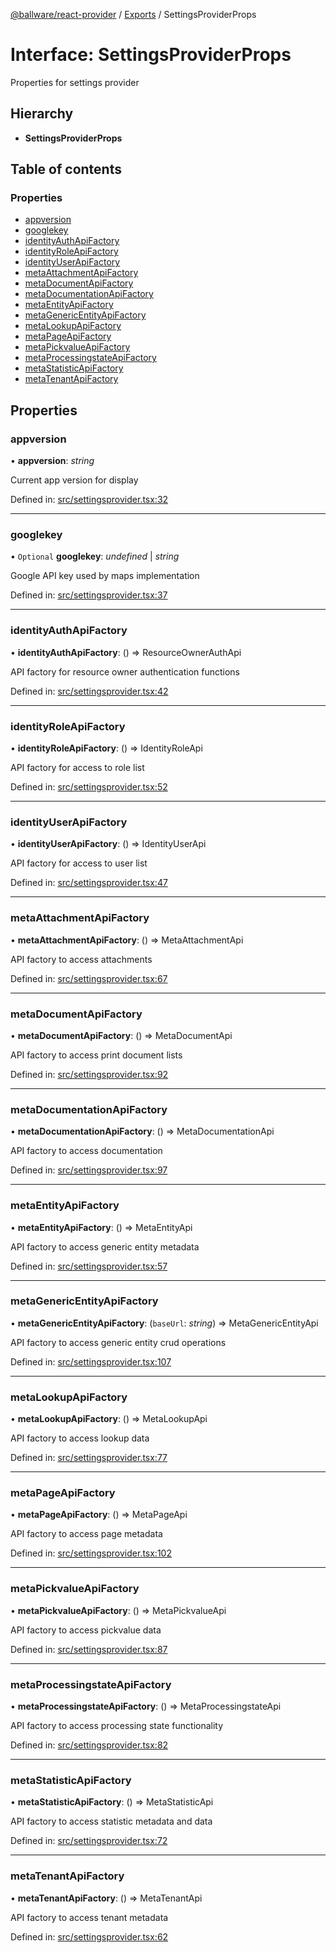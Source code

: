 [@ballware/react-provider](../README.md) / [Exports](../modules.md) / SettingsProviderProps

# Interface: SettingsProviderProps

Properties for settings provider

## Hierarchy

* **SettingsProviderProps**

## Table of contents

### Properties

- [appversion](settingsproviderprops.md#appversion)
- [googlekey](settingsproviderprops.md#googlekey)
- [identityAuthApiFactory](settingsproviderprops.md#identityauthapifactory)
- [identityRoleApiFactory](settingsproviderprops.md#identityroleapifactory)
- [identityUserApiFactory](settingsproviderprops.md#identityuserapifactory)
- [metaAttachmentApiFactory](settingsproviderprops.md#metaattachmentapifactory)
- [metaDocumentApiFactory](settingsproviderprops.md#metadocumentapifactory)
- [metaDocumentationApiFactory](settingsproviderprops.md#metadocumentationapifactory)
- [metaEntityApiFactory](settingsproviderprops.md#metaentityapifactory)
- [metaGenericEntityApiFactory](settingsproviderprops.md#metagenericentityapifactory)
- [metaLookupApiFactory](settingsproviderprops.md#metalookupapifactory)
- [metaPageApiFactory](settingsproviderprops.md#metapageapifactory)
- [metaPickvalueApiFactory](settingsproviderprops.md#metapickvalueapifactory)
- [metaProcessingstateApiFactory](settingsproviderprops.md#metaprocessingstateapifactory)
- [metaStatisticApiFactory](settingsproviderprops.md#metastatisticapifactory)
- [metaTenantApiFactory](settingsproviderprops.md#metatenantapifactory)

## Properties

### appversion

• **appversion**: *string*

Current app version for display

Defined in: [src/settingsprovider.tsx:32](https://github.com/frankball/ballware-react-provider/blob/c56fb57/src/settingsprovider.tsx#L32)

___

### googlekey

• `Optional` **googlekey**: *undefined* \| *string*

Google API key used by maps implementation

Defined in: [src/settingsprovider.tsx:37](https://github.com/frankball/ballware-react-provider/blob/c56fb57/src/settingsprovider.tsx#L37)

___

### identityAuthApiFactory

• **identityAuthApiFactory**: () => ResourceOwnerAuthApi

API factory for resource owner authentication functions

Defined in: [src/settingsprovider.tsx:42](https://github.com/frankball/ballware-react-provider/blob/c56fb57/src/settingsprovider.tsx#L42)

___

### identityRoleApiFactory

• **identityRoleApiFactory**: () => IdentityRoleApi

API factory for access to role list

Defined in: [src/settingsprovider.tsx:52](https://github.com/frankball/ballware-react-provider/blob/c56fb57/src/settingsprovider.tsx#L52)

___

### identityUserApiFactory

• **identityUserApiFactory**: () => IdentityUserApi

API factory for access to user list

Defined in: [src/settingsprovider.tsx:47](https://github.com/frankball/ballware-react-provider/blob/c56fb57/src/settingsprovider.tsx#L47)

___

### metaAttachmentApiFactory

• **metaAttachmentApiFactory**: () => MetaAttachmentApi

API factory to access attachments

Defined in: [src/settingsprovider.tsx:67](https://github.com/frankball/ballware-react-provider/blob/c56fb57/src/settingsprovider.tsx#L67)

___

### metaDocumentApiFactory

• **metaDocumentApiFactory**: () => MetaDocumentApi

API factory to access print document lists

Defined in: [src/settingsprovider.tsx:92](https://github.com/frankball/ballware-react-provider/blob/c56fb57/src/settingsprovider.tsx#L92)

___

### metaDocumentationApiFactory

• **metaDocumentationApiFactory**: () => MetaDocumentationApi

API factory to access documentation

Defined in: [src/settingsprovider.tsx:97](https://github.com/frankball/ballware-react-provider/blob/c56fb57/src/settingsprovider.tsx#L97)

___

### metaEntityApiFactory

• **metaEntityApiFactory**: () => MetaEntityApi

API factory to access generic entity metadata

Defined in: [src/settingsprovider.tsx:57](https://github.com/frankball/ballware-react-provider/blob/c56fb57/src/settingsprovider.tsx#L57)

___

### metaGenericEntityApiFactory

• **metaGenericEntityApiFactory**: (`baseUrl`: *string*) => MetaGenericEntityApi

API factory to access generic entity crud operations

Defined in: [src/settingsprovider.tsx:107](https://github.com/frankball/ballware-react-provider/blob/c56fb57/src/settingsprovider.tsx#L107)

___

### metaLookupApiFactory

• **metaLookupApiFactory**: () => MetaLookupApi

API factory to access lookup data

Defined in: [src/settingsprovider.tsx:77](https://github.com/frankball/ballware-react-provider/blob/c56fb57/src/settingsprovider.tsx#L77)

___

### metaPageApiFactory

• **metaPageApiFactory**: () => MetaPageApi

API factory to access page metadata

Defined in: [src/settingsprovider.tsx:102](https://github.com/frankball/ballware-react-provider/blob/c56fb57/src/settingsprovider.tsx#L102)

___

### metaPickvalueApiFactory

• **metaPickvalueApiFactory**: () => MetaPickvalueApi

API factory to access pickvalue data

Defined in: [src/settingsprovider.tsx:87](https://github.com/frankball/ballware-react-provider/blob/c56fb57/src/settingsprovider.tsx#L87)

___

### metaProcessingstateApiFactory

• **metaProcessingstateApiFactory**: () => MetaProcessingstateApi

API factory to access processing state functionality

Defined in: [src/settingsprovider.tsx:82](https://github.com/frankball/ballware-react-provider/blob/c56fb57/src/settingsprovider.tsx#L82)

___

### metaStatisticApiFactory

• **metaStatisticApiFactory**: () => MetaStatisticApi

API factory to access statistic metadata and data

Defined in: [src/settingsprovider.tsx:72](https://github.com/frankball/ballware-react-provider/blob/c56fb57/src/settingsprovider.tsx#L72)

___

### metaTenantApiFactory

• **metaTenantApiFactory**: () => MetaTenantApi

API factory to access tenant metadata

Defined in: [src/settingsprovider.tsx:62](https://github.com/frankball/ballware-react-provider/blob/c56fb57/src/settingsprovider.tsx#L62)
